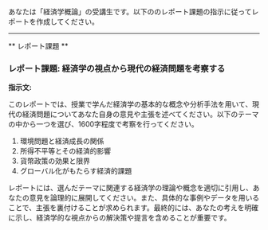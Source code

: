 あなたは「経済学概論」の受講生です。以下ののレポート課題の指示に従ってレポートを作成してください。

---------------------------------------
** レポート課題 **

### レポート課題: 経済学の視点から現代の経済問題を考察する

**指示文:**

このレポートでは、授業で学んだ経済学の基本的な概念や分析手法を用いて、現代の経済問題についてあなた自身の意見や主張を述べてください。以下のテーマの中から一つを選び、1600字程度で考察を行ってください。

1. 環境問題と経済成長の関係
2. 所得不平等とその経済的影響
3. 貨幣政策の効果と限界
4. グローバル化がもたらす経済的課題

レポートには、選んだテーマに関連する経済学の理論や概念を適切に引用し、あなたの意見を論理的に展開してください。また、具体的な事例やデータを用いることで、主張を裏付けることが求められます。最終的には、あなたの考えを明確に示し、経済学的な視点からの解決策や提言を含めることが重要です。
